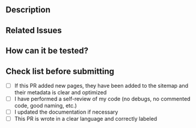 ## Description

## Related Issues

## How can it be tested?

## Check list before submitting

- [ ] If this PR added new pages, they have been added to the sitemap and their metadata is clear and optimized
- [ ] I have performed a self-review of my code (no debugs, no commented code, good naming, etc.)
- [ ] I updated the documentation if necessary
- [ ] This PR is wrote in a clear language and correctly labeled
